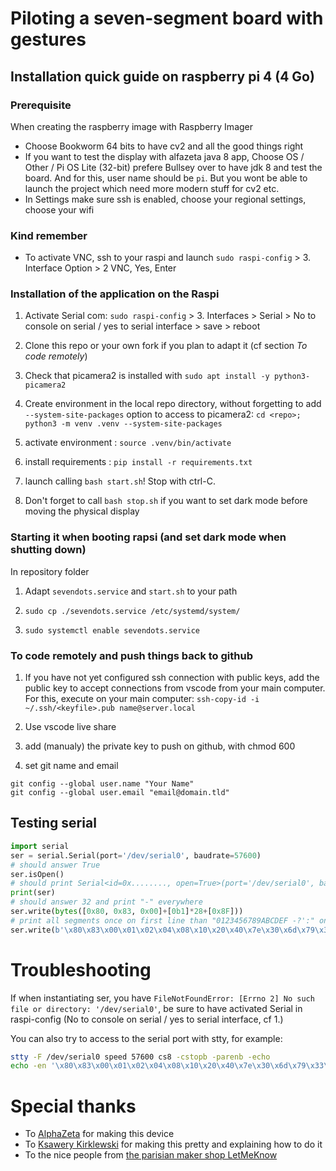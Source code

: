 # Piloting a seven-segment board with gestures

## Installation quick guide on raspberry pi 4 (4 Go)

### Prerequisite

When creating the raspberry image with Raspberry Imager
* Choose Bookworm 64 bits to have cv2 and all the good things right
* If you want to test the display with alfazeta java 8 app, Choose OS / Other /  Pi OS Lite (32-bit) prefere Bullsey over  to have jdk 8 and test the board. And for this, user name should be `pi`. But you wont be able to launch the project which need more modern stuff for cv2 etc.
* In Settings make sure ssh is enabled, choose your regional settings, choose your wifi

### Kind remember

* To activate VNC, ssh to your raspi and launch `sudo raspi-config` > 3. Interface Option > 2 VNC, Yes, Enter


### Installation of the application on the Raspi

1. Activate Serial com: `sudo raspi-config` > 3. Interfaces > Serial > No to console on serial / yes to serial interface > save > reboot

1. Clone this repo or your own fork if you plan to adapt it (cf section _To code remotely_)

1. Check that picamera2 is installed with `sudo apt install -y python3-picamera2`

1. Create environment in the local repo directory, without forgetting to add `--system-site-packages` option to access to picamera2: `cd <repo>; python3 -m venv .venv --system-site-packages`

1. activate environment : `source .venv/bin/activate`

1. install requirements : `pip install -r requirements.txt`

1. launch calling `bash start.sh`! Stop with ctrl-C.

1. Don't forget to call `bash stop.sh` if you want to set dark mode before moving the physical display

### Starting it when booting rapsi (and set dark mode when shutting down)

In repository folder 
1. Adapt `sevendots.service` and `start.sh` to your path

1. `sudo cp ./sevendots.service /etc/systemd/system/`

1. `sudo systemctl enable sevendots.service`

### To code remotely and push things back to github

1. If you have not yet configured ssh connection with public keys, add the public key to accept connections from vscode from your main computer. For this, execute on your main computer:
`ssh-copy-id -i ~/.ssh/<keyfile>.pub name@server.local`
1. Use vscode live share
1. add (manualy) the private key to push on github, with chmod 600

1. set git name and email

```
git config --global user.name "Your Name"
git config --global user.email "email@domain.tld"
```


## Testing serial
```python
import serial
ser = serial.Serial(port='/dev/serial0', baudrate=57600)
# should answer True
ser.isOpen()
# should print Serial<id=0x........, open=True>(port='/dev/serial0', baudrate=57600, bytesize=8, parity='N', stopbits=1, timeout=None, xonxoff=False, rtscts=False, dsrdtr=False)
print(ser)
# should answer 32 and print "-" everywhere
ser.write(bytes([0x80, 0x83, 0x00]+[0b1]*28+[0x8F]))
# print all segments once on first line than "0123456789ABCDEF -?':" on the other lines
ser.write(b'\x80\x83\x00\x01\x02\x04\x08\x10\x20\x40\x7e\x30\x6d\x79\x33\x5b\x5f\x70\x7f\x7b\x77\x1f\x4e\x3d\x4f\x47\x00\x01\x64\x02\x09\x8F')
```

# Troubleshooting
If when instantiating ser, you have `FileNotFoundError: [Errno 2] No such file or directory: '/dev/serial0'`, be sure to have activated Serial in raspi-config (No to console on serial / yes to serial interface, cf 1.)

You can also try to access to the serial port with stty, for example:
```bash
stty -F /dev/serial0 speed 57600 cs8 -cstopb -parenb -echo
echo -en '\x80\x83\x00\x01\x02\x04\x08\x10\x20\x40\x7e\x30\x6d\x79\x33\x5b\x5f\x70\x7f\x7b\x77\x1f\x4e\x3d\x4f\x47\x00\x01\x64\x02\x09\x8F' > /dev/serial0
```

# Special thanks
* To [AlphaZeta](https://flipdots.com/en/products-services/small-7-segment-displays/) for making this device
* To [Ksawery Kirklewski](https://ksawerykomputery.com/tools/flipdigits-player) for making this pretty and explaining how to do it
* To the nice people from [the parisian maker shop LetMeKnow](https://letmeknow.fr/)
